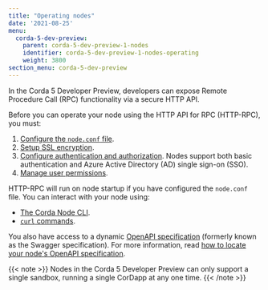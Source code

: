```yaml
---
title: "Operating nodes"
date: '2021-08-25'
menu:
  corda-5-dev-preview:
    parent: corda-5-dev-preview-1-nodes
    identifier: corda-5-dev-preview-1-nodes-operating
    weight: 3800
section_menu: corda-5-dev-preview
---
```


In the Corda 5 Developer Preview, developers can expose Remote Procedure Call (RPC)
functionality via a secure HTTP API.

Before you can operate your node using the HTTP API for RPC (HTTP-RPC), you must:
1. <a href="configure-nodeconf.md">Configure the `node.conf` file</a>.
2. [Setup SSL encryption](setup-ssl-encryption.md).
3. [Configure authentication and authorization](authentication/authentication.md). Nodes support both basic authentication and Azure Active Directory (AD) single sign-on (SSO).
4. [Manage user permissions](set-permissions.md).

HTTP-RPC will run on node startup if you have configured the `node.conf` file. You can interact with your node using:
* [The Corda Node CLI](cli-curl/cli-curl.html#use-the-corda-node-cli-to-interact-with-nodes-via-http-rpc).
* <a href="cli-curl/cli-curl.html#invoke-http-rpc-using-curl">`curl` commands</a>.

You also have access to a dynamic [OpenAPI specification](https://swagger.io/docs/specification/about/)
(formerly known as the Swagger specification). For more information, read <a href="openapi.md">how to
locate your node's OpenAPI specification</a>.

{{< note >}}
Nodes in the Corda 5 Developer Preview can only support a single sandbox, running a single CorDapp at any one time.
{{< /note >}}

